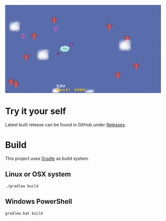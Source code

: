 ![Preview](./preview.png)

# Try it your self

Latest built release can be found in GitHub under [Releases](https://github.com/deanqx/Fluffy/releases).

# Build

This project uses [Gradle](https://docs.gradle.org/current/userguide/getting_started.html)
as build system.

## Linux or OSX system

```
./gradlew build
```

## Windows PowerShell

```
gradlew.bat build
```

